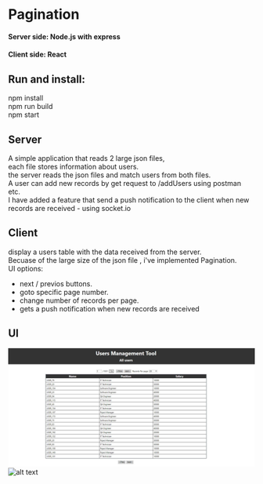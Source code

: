 # Pagination
#### Server side: Node.js with express
#### Client side: React

## Run and install:  
npm install  
npm run build  
npm start




## Server
A simple application that reads 2 large json files,   
each file stores information about users.  
the server reads the json files and match users from both files.  
A user can add new records by get request to /addUsers using postman etc.   
I have added a feature that send a push notification to the client when new records are received - using socket.io 
## Client 
display a users table with the data received from the server.  
Becuase of the large size of the json file , i've implemented Pagination.  
UI options:
- next / previos buttons.
- goto specific page number.
- change number of records per page. 
- gets a push notification when new records are received
## UI
![alt text](x.JPG "UI")
![alt text](y.JPG "UI")
